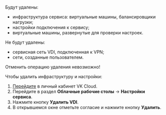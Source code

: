 Будут удалены:

- инфраструктура сервиса: виртуальные машины, балансировщики нагрузки;
- настройки подключения к сервису;
- виртуальные машины, развернутые для проверки настроек.

Не будут удалены:

- сервисная сеть VDI, подключенная к VPN;
- сети, созданные пользователем.

<err>

Отменить операцию удаления невозможно!

</err>

Чтобы удалить инфраструктуру и настройки:

1. [Перейдите](https://mcs.mail.ru/app/) в личный кабинет VK Cloud.
1. Перейдите в раздел **Облачные рабочие столы** → **Настройки сервиса**.
1. Нажмите кнопку **Удалить VDI**.
1. В открывшемся окне отметьте согласие и нажмите кнопку **Удалить**.
